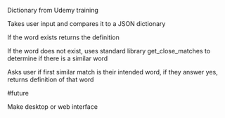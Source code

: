 Dictionary from Udemy training

Takes user input and compares it to a JSON dictionary

If the word exists returns the definition

If the word does not exist, uses standard library get_close_matches to determine if there is a similar word

Asks user if first similar match is their intended word, if they answer yes, returns definition of that word

#future

Make desktop or web interface